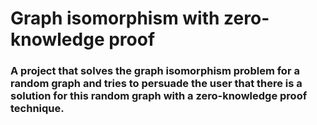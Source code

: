 # Graph isomorphism with zero-knowledge proof

### A project that solves the graph isomorphism problem for a random graph and tries to persuade the user that there is a solution for this random graph with a zero-knowledge proof technique.
